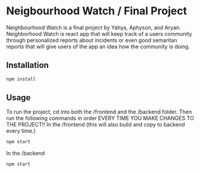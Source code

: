 # Neigbourhood Watch / Final Project 

Neighbourhood Watch is a final project by Yahya, Aphyson, and Aryan. Neighborhood Watch is react app that will keep track of a users community through personalized reports about incidents or even good semaritan reports that will give users of the app an idea how the community is doing.

## Installation

```bash
npm install
```

## Usage

To run the project, cd into both the /frontend and the /backend folder. Then run the following commands in order EVERY TIME YOU MAKE CHANGES TO THE PROJECT!!
In the /frontend (this will also build and copy to backend every time.)
```bash
npm start
```
In the /backend
```bash
npm start
```

